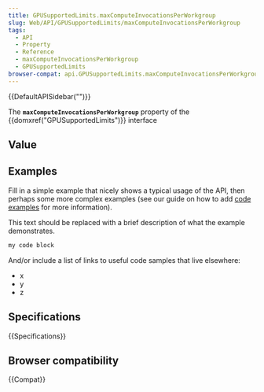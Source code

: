 ```yaml
---
title: GPUSupportedLimits.maxComputeInvocationsPerWorkgroup
slug: Web/API/GPUSupportedLimits/maxComputeInvocationsPerWorkgroup
tags:
  - API
  - Property
  - Reference
  - maxComputeInvocationsPerWorkgroup
  - GPUSupportedLimits
browser-compat: api.GPUSupportedLimits.maxComputeInvocationsPerWorkgroup
---
```

{{DefaultAPISidebar("")}}

The **`maxComputeInvocationsPerWorkgroup`** property of the {{domxref("GPUSupportedLimits")}} interface 

## Value



## Examples

Fill in a simple example that nicely shows a typical usage of the API, then perhaps some more complex examples (see our guide on how to add [code examples](/en-US/docs/MDN/Contribute/Structures/Code_examples) for more information).

This text should be replaced with a brief description of what the example demonstrates.

```js
my code block
```

And/or include a list of links to useful code samples that live elsewhere:

*   x
*   y
*   z

## Specifications

{{Specifications}}

## Browser compatibility

{{Compat}}


